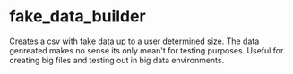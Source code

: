 # fake_data_builder

Creates a csv with fake data up to a user determined size. The data genreated makes no sense its only mean't for testing purposes. Useful for creating big files and testing out in big data environments.
